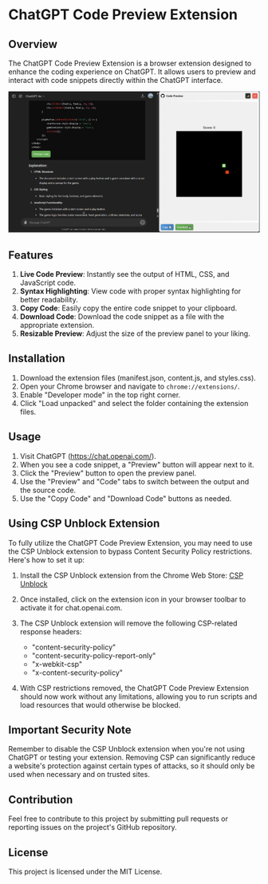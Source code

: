 # ChatGPT Code Preview Extension

## Overview

The ChatGPT Code Preview Extension is a browser extension designed to enhance the coding experience on ChatGPT. It allows users to preview and interact with code snippets directly within the ChatGPT interface.

![Screenshots](v1.3.png)

## Features

1. **Live Code Preview**: Instantly see the output of HTML, CSS, and JavaScript code.
2. **Syntax Highlighting**: View code with proper syntax highlighting for better readability.
3. **Copy Code**: Easily copy the entire code snippet to your clipboard.
4. **Download Code**: Download the code snippet as a file with the appropriate extension.
5. **Resizable Preview**: Adjust the size of the preview panel to your liking.

## Installation

1. Download the extension files (manifest.json, content.js, and styles.css).
2. Open your Chrome browser and navigate to `chrome://extensions/`.
3. Enable "Developer mode" in the top right corner.
4. Click "Load unpacked" and select the folder containing the extension files.

## Usage

1. Visit ChatGPT (https://chat.openai.com/).
2. When you see a code snippet, a "Preview" button will appear next to it.
3. Click the "Preview" button to open the preview panel.
4. Use the "Preview" and "Code" tabs to switch between the output and the source code.
5. Use the "Copy Code" and "Download Code" buttons as needed.

## Using CSP Unblock Extension

To fully utilize the ChatGPT Code Preview Extension, you may need to use the CSP Unblock extension to bypass Content Security Policy restrictions. Here's how to set it up:

1. Install the CSP Unblock extension from the Chrome Web Store:
   [CSP Unblock](https://chromewebstore.google.com/detail/csp-unblock/lkbelpgpclajeekijigjffllhigbhobd)

2. Once installed, click on the extension icon in your browser toolbar to activate it for chat.openai.com.

3. The CSP Unblock extension will remove the following CSP-related response headers:
   - "content-security-policy"
   - "content-security-policy-report-only"
   - "x-webkit-csp"
   - "x-content-security-policy"

4. With CSP restrictions removed, the ChatGPT Code Preview Extension should now work without any limitations, allowing you to run scripts and load resources that would otherwise be blocked.

## Important Security Note

Remember to disable the CSP Unblock extension when you're not using ChatGPT or testing your extension. Removing CSP can significantly reduce a website's protection against certain types of attacks, so it should only be used when necessary and on trusted sites.

## Contribution

Feel free to contribute to this project by submitting pull requests or reporting issues on the project's GitHub repository.

## License

This project is licensed under the MIT License.

